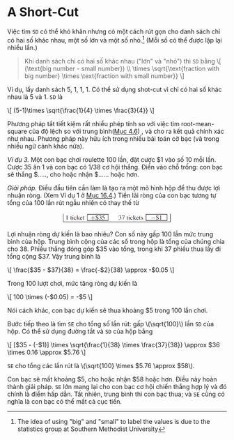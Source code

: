 # A Short-Cut

Việc tìm `SD` có thể khó khăn nhưng có một cách rút gọn cho danh sách chỉ có hai số khác nhau, một số lớn và một số nhỏ.[^7] (Mỗi số có thể được lặp lại nhiều lần.)

> Khi danh sách chỉ có hai số khác nhau ("lớn" và "nhỏ") thì `SD` bằng
> \\[
> (\text{big number - small number}) \\\\
> \times \sqrt{\text{fraction with big number} \times \text{fraction with small number}}
> \\]

Ví dụ, lấy danh sách 5, 1, 1, 1. Có thể sử dụng shot-cut vì chỉ có hai số khác nhau là 5 và 1. `SD` là

\\[
(5-1)\times \sqrt{\frac{1}{4} \times \frac{3}{4}}
\\]

Phương pháp tắt tiết kiệm rất nhiều phép tính so với việc tìm root-mean-square của độ lệch so với trung bình([Mục 4.6][sec4.6]) , và cho ra kết quả chính xác như nhau. Phương pháp này hữu ích trong nhiều bài toán cờ bạc (và trong nhiều ngữ cảnh khác nữa).

_Ví dụ 3._ Một con bạc chơi roulette 100 lần, đặt cược $1 vào số 10 mỗi lần. Cược 35 ăn 1 và con bạc có 1/38 cơ hội thắng. Điền vào chỗ trống: con bạc sẽ thắng $....., cho hoặc nhận $...... hoặc hơn.

_Giải pháp._ Điều đầu tiên cần làm là tạo ra một mô hình hộp để thu được lợi nhuận ròng. (Xem Ví dụ 1 ở [Mục 16.4][sec16.4].) Tiền lãi ròng của con bạc tương tự tổng của 100 lần rút ngẫu nhiên có thay thế từ

<center><img src="ex3.png" width="50%" height="auto"></center>

Lợi nhuận ròng dự kiến là bao nhiêu? Con số này gấp 100 lần mức trung bình của hộp. Trung bình cộng của các số trong hộp là tổng của chúng chia cho 38. Phiếu thắng đóng góp $35 vào tổng, trong khi 37 phiếu thua lấy đi tổng cộng $37. Vậy trung bình là

\\[
\frac{\$35 - \$37}{38} = \frac{-\$2}{38} \approx -\$0.05
\\]

Trong 100 lượt chơi, mức tăng ròng dự kiến là

\\[
100 \times (-\$0.05) = -\$5
\\]

Nói cách khác, con bạc dự kiến sẽ thua khoảng $5 trong 100 lần chơi.

Bước tiếp theo là tìm `SE` cho tổng số lần rút: gấp \\(\sqrt{100}\\) lần `SD` của hộp. Có thể sử dụng đường tắt và `SD` của hộp bằng

\\[
[\$35 - (-$1)] \times \sqrt{\frac{1}{38} \times \frac{37}{38}} \approx \$36 \times 0.16 \approx \$5.76
\\]

`SE` cho tổng các lần rút là \\(\sqrt{100} \times \$5.76 \approx \$58\\).

Con bạc sẽ mất khoảng $5, cho hoặc nhận $58 hoặc hơn. Điều này hoàn thành giải pháp. `SE` lớn mang lại cho con bạc cơ hội chiến thắng hợp lý và đó chính là điểm hấp dẫn. Tất nhiên, trung bình thì con bạc thua; và `SE` cũng có nghĩa là con bạc có thể mất cả cục tiền.

[sec4.6]: ../ch04/ch04-06.md
[sec16.4]: ../ch16/ch16-04.md

[^7]: The idea of using "big" and "small" to label the values is due to the statistics group at Southern Methodist University
